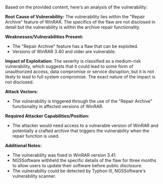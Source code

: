 Based on the provided content, here's an analysis of the vulnerability:

**Root Cause of Vulnerability:**
The vulnerability lies within the "Repair Archive" feature of WinRAR.  The specifics of the flaw are not disclosed in detail but the vulnerability is within the archive repair functionality.

**Weaknesses/Vulnerabilities Present:**
- The "Repair Archive" feature has a flaw that can be exploited.
- Versions of WinRAR 3.40 and older are vulnerable.

**Impact of Exploitation:**
The severity is classified as a medium-risk vulnerability, which suggests that it could lead to some form of unauthorized access, data compromise or service disruption, but it is not likely to lead to full system compromise. The exact nature of the impact is not disclosed.

**Attack Vectors:**
- The vulnerability is triggered through the use of the "Repair Archive" functionality in affected versions of WinRAR.

**Required Attacker Capabilities/Position:**
- The attacker would need access to a vulnerable version of WinRAR and potentially a crafted archive that triggers the vulnerability when the repair function is used.

**Additional Notes:**
- The vulnerability was fixed in WinRAR version 3.41.
- NGSSoftware withheld the specific details of the flaw for three months to allow users to update their software before public disclosure.
- The vulnerability could be detected by Typhon III, NGSSoftware's vulnerability scanner.